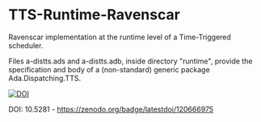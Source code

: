 # TTS-Runtime-Ravenscar
Ravenscar implementation at the runtime level of a Time-Triggered scheduler.

Files a-distts.ads and a-distts.adb, inside directory "runtime", provide the specification and body of a (non-standard) generic package Ada.Dispatching.TTS.


<a href="https://zenodo.org/badge/latestdoi/120666975"><img src="https://zenodo.org/badge/120666975.svg" alt="DOI"></a>

DOI: 10.5281 - https://zenodo.org/badge/latestdoi/120666975
